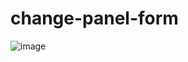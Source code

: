# change-panel-form
![image](https://github.com/salihcendik/change-panel-form/assets/54000612/60e2796a-e2b5-4f29-8861-524d0fc72129)
